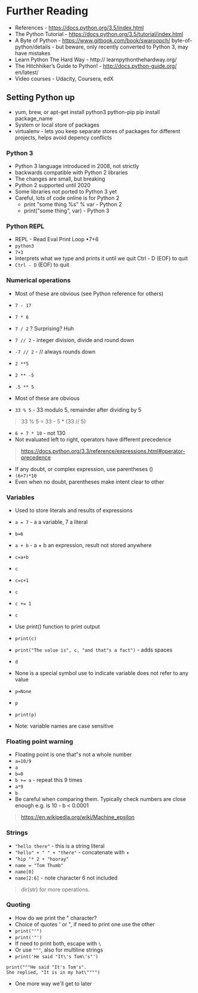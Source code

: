 # Further Reading

* References - https://docs.python.org/3.5/index.html
* The Python Tutorial - https://docs.python.org/3.5/tutorial/index.html
* A Byte of Python - https://www.gitbook.com/book/swaroopch/ byte-of-python/details - but beware, only recently converted to Python 3, may have mistakes
* Learn Python The Hard Way - http:// learnpythonthehardway.org/
* The Hitchhiker’s Guide to Python! - http://docs.python-guide.org/ en/latest/
* Video courses - Udacity, Coursera, edX

## Setting Python up

* yum, brew, or apt-get install python3 python-pip pip install package_name
* System or local store of packages
* virtualenv - lets you keep separate stores of packages for different projects, helps avoid depency conflicts

### Python 3

* Python 3 language introduced in 2008, not strictly
* backwards compatible with Python 2 libraries
* The changes are small, but breaking
* Python 2 supported until 2020
* Some libraries not ported to Python 3 yet
* Careful, lots of code online is for Python 2
  * print "some thing %s" % var - Python 2 
  * print("some thing", var) - Python 3

### Python REPL

* REPL - Read Eval Print Loop •7+6
* `python3`
* `7+3`
* Interprets what we type and prints it until we quit Ctrl - D (EOF) to quit
* `Ctrl - D` (EOF) to quit

### Numerical operations

* Most of these are obvious (see Python reference for others)
* `7 - 17`
* `7 * 6`
* `7 / 2` ? Surprising? Huh
* `7 // 2` - integer division, divide and round down
* `-7 // 2` - // always rounds down
* `2 **5`
* `2 ** -5`
* `.5 ** 5`

* Most of these are obvious
* `33 % 5` - 33 modulo 5, remainder after dividing by 5 
> 33 % 5 = 33 - 5 * (33 // 5)

* `6 + 7 * 10` - not 130
* Not evaluated left to right, operators have different precedence 
> https://docs.python.org/3.3/reference/expressions.html#operator-precedence

* If any doubt, or complex expression, use parentheses ()
* `(6+7)*10`
* Even when no doubt, parentheses make intent clear to other

### Variables

* Used to store literals and results of expressions
* `a = 7` - a a variable, 7 a literal
* `b=6`
* `a + b` - a + b an expression, result not stored anywhere
* `c=a+b` 
* `c`
* `c=c+1`
* `c`
* `c += 1`
* `c`

* Use print() function to print output
* `print(c)`
* `print("The value is", c, "and that"s a fact")` - adds spaces
* `d`
* None is a special symbol use to indicate variable does not refer to any value
* `p=None`
* `p`
* `print(p)`
* Note: variable names are case sensitive

### Floating point warning

* Floating point is one that"s not a whole number
* `a=10/9`
* `a`
* `b=0`
* `b += a` - repeat this 9 times
* `a*9`
* `b`
* Be careful when comparing them. Typically check numbers are close enough e.g. is 10 - b < 0.0001 
> https://en.wikipedia.org/wiki/Machine_epsilon

### Strings

* `"hello there"` - this is a string literal
* `"hello" + " " + "there"` - concatenate with +
* `"hip "* 2 + "hooray"`
* `name = "Tom Thumb"`
* `name[0]`
* `name[2:6]` - note character 6 not included
> dir(str) for more operations.

### Quoting

* How do we print the " character?
* Choice of quotes ' or ", if need to print one use the other
* `print("'")`
* `print('"')`
* If need to print both, escape with `\`
* Or use `"""`, also for multiline strings
* `print('He said "It\'s Tom\'s"')`
```
print("""He said "It's Tom's".
She replied, "It is in my hat\"""")
```
* One more way we'll get to later










